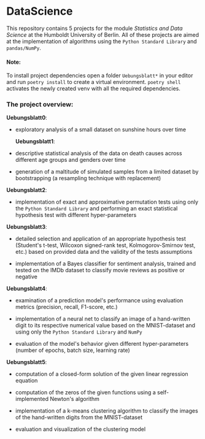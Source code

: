 # DataScience

This repository contains 5 projects for the module _Statistics and Data Science_ at the Humboldt University of Berlin. All of these projects are aimed at the implementation of algorithms using the `Python Standard Library` and `pandas/NumPy`.

#### Note:

To install project dependencies open a folder `Uebungsblatt*` in your editor and run `poetry install` to create a virtual environment.
`poetry shell` activates the newly created venv with all the required dependencies.

### The project overview:

**Uebungsblatt0**:

- exploratory analysis of a small dataset on sunshine hours over time

  **Uebungsblatt1**:

- descriptive statistical analysis of the data on death causes across different age groups and genders over time

* generation of a maltitude of simulated samples from a limited dataset by bootstrapping (a resampling technique with replacement)

**Uebungsblatt2**:

- implementation of exact and approximative permutation tests using only the `Python Standard Library` and performing an exact statistical hypothesis test with different hyper-parameters

**Uebungsblatt3**:

- detailed selection and application of an appropriate hypothesis test (Student's t-test, Wilcoxon signed-rank test, Kolmogorov-Smirnov test, etc.) based on provided data and the validity of the tests assumptions

* implementation of a Bayes classifier for sentiment analysis, trained and tested on the IMDb dataset to classify movie reviews as positive or negative

**Uebungsblatt4**:

- examination of a prediction model's performance using evaluation metrics (precision, recall, F1-score, etc.)

* implementation of a neural net to classify an image of a hand-written digit to its respective numerical value based on the MNIST-dataset and using only the `Python Standard Library` and `NumPy`

* evaluation of the model's behavior given different hyper-parameters (number of epochs, batch size, learning rate)

**Uebungsblatt5**:

- computation of a closed-form solution of the given linear regression equation

* computation of the zeros of the given functions using a self-implemented Newton's algorithm

* implementation of a k-means clustering algorithm to classify the images of the hand-written digits from the MNIST-dataset

* evaluation and visualization of the clustering model
